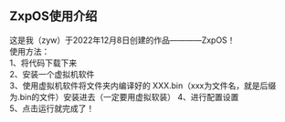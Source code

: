 ## ZxpOS使用介绍  
  
  
这是我（zyw）于2022年12月8日创建的作品————ZxpOS！  
使用方法：  
    1、将代码下载下来  
    2、安装一个虚拟机软件  
    3、使用虚拟机软件将文件夹内编译好的 XXX.bin（xxx为文件名，就是后缀为.bin的文件）安装进去（一定要用虚拟软装） 
    4、进行配置设置  
    5、点击运行就完成了！  